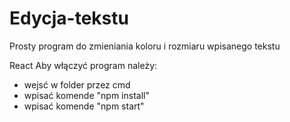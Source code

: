 # Edycja-tekstu

Prosty program do zmieniania koloru i rozmiaru wpisanego tekstu

React Aby włączyć program należy: 
- wejsć w folder przez cmd
- wpisać komende "npm install" 
- wpisać komende "npm start"
